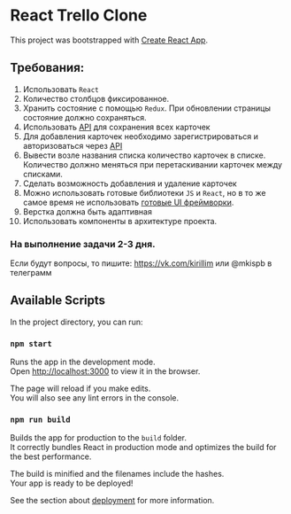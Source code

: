 # React Trello Clone

This project was bootstrapped with [Create React App](https://github.com/facebook/create-react-app).

## Требования:
1. Использовать `React`
2. Количество столбцов фиксированное.
3. Хранить состояние с помощью `Redux`. При обновлении страницы состояние должно сохраняться.
4. Использовать [API](https://trello.backend.tests.nekidaem.ru/redoc/) для сохранения всех карточек
5. Для добавления карточек необходимо зарегистрироваться и авторизоваться через [API](https://trello.backend.tests.nekidaem.ru/redoc/)
6. Вывести возле названия списка количество карточек в списке. Количество должно меняться при перетаскивании карточек между списками.
7. Сделать возможность добавления и удаление карточек
8. Можно использовать готовые библиотеки `JS` и `React`, но в то же самое время не использовать [готовые UI фреймворки](https://vuetifyjs.com/en/). 
9. Верстка должна быть адаптивная
10. Использовать компоненты в архитектуре проекта.

### На выполнение задачи 2-3 дня.

Если будут вопросы, то пишите:
https://vk.com/kirillim или @mkispb в телеграмм

## Available Scripts

In the project directory, you can run:

### `npm start`

Runs the app in the development mode.\
Open [http://localhost:3000](http://localhost:3000) to view it in the browser.

The page will reload if you make edits.\
You will also see any lint errors in the console.

### `npm run build`

Builds the app for production to the `build` folder.\
It correctly bundles React in production mode and optimizes the build for the best performance.

The build is minified and the filenames include the hashes.\
Your app is ready to be deployed!

See the section about [deployment](https://facebook.github.io/create-react-app/docs/deployment) for more information.
